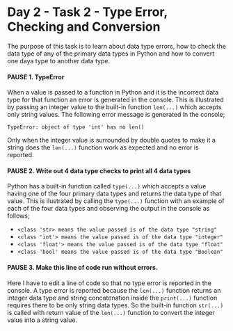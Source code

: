 # Day 2 - Task 2 - Type Error, Checking and Conversion

The purpose of this task is to learn about data type errors, how to check the data type of any of the primary data types in Python and how to convert one daya type to another data type.

#### PAUSE 1. TypeError

When a value is passed to a function in Python and it is the incorrect data type for that function an error is generated in the console. This is illustrated by passing an integer value to the built-in function ```len(...)``` which accepts only string values. The following error message is generated in the console;

   ```TypeError: object of type 'int' has no len()```

Only when the integer value is surrounded by double quotes to make it a string does the ```len(...)``` function work as expected and no error is reported.

#### PAUSE 2. Write out 4 data type checks to print all 4 data types

Python has a built-in function called ```type(...)``` which accepts a value having one of the four primary data types and returns the data type of that value. This is ilustrated by calling the ```type(...)``` function with an example of each of the four data types and observing the output in the console as follows;

-    ```<class 'str> means the value passed is of the data type "string"```
-    ```<class 'int'> means the value passed is of the data type "integer"```
-    ```<class 'float'> means the value passed is of the data type "float"```
-    ```<class 'bool' means the value passed is of the data type "Boolean"```

#### PAUSE 3. Make this line of code run without errors.

Here I have to edit a line of code so that no type error is reported in the console. A type error is reported because the ```len(...)``` function returns an integer data type and string concatenation inside the ```print(...)``` function requires there to be only string data types. So the built-in function ```str(...)``` is called with return value of the ```len(...)``` function to convert the integer value into a string value.

